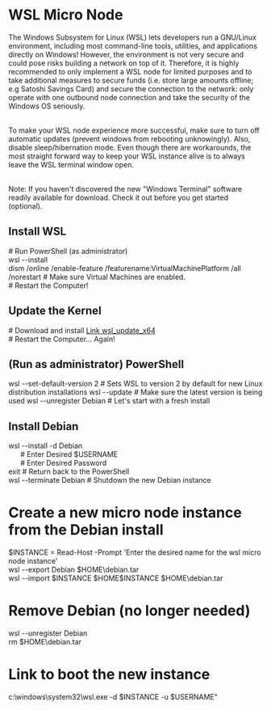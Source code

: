 # WSL Micro Node
The Windows Subsystem for Linux (WSL) lets developers run a GNU/Linux environment, including most command-line tools, utilities, and applications directly on Windows! However, the environment is not very secure and could pose risks building a network on top of it. Therefore, it is highly recommended to only implement a WSL node for limited purposes and to take additional measures to secure funds (i.e. store large amounts offline; e.g Satoshi Savings Card) and secure the connection to the network: only operate with one outbound node connection and take the security of the Windows OS seriously.<br/><br/>

To make your WSL node experience more successful, make sure to turn off automatic updates (prevent windows from rebooting unknowingly). Also, disable sleep/hibernation mode. Even though there are workarounds, the most straight forward way to keep your WSL instance alive is to always leave the WSL terminal window open.<br/><br/>

Note: If you haven't discovered the new "Windows Terminal" software readily available for download. Check it out before you get started (optional).

## Install WSL
\# Run PowerShell (as administrator)<br/>
wsl --install<br/>
dism /online /enable-feature /featurename:VirtualMachinePlatform /all /norestart # Make sure Virtual Machines are enabled.<br/>
\# Restart the Computer!

## Update the Kernel
\# Download and install [Link wsl_update_x64](https://docs.microsoft.com/en-us/windows/wsl/install-manual#step-4---download-the-linux-kernel-update-package)<br/>
\# Restart the Computer... Again!

## (Run as administrator) PowerShell
wsl --set-default-version 2 # Sets WSL to version 2 by default for new Linux distribution installations
wsl --update # Make sure the latest version is being used
wsl --unregister Debian # Let's start with a fresh install
      
      
      
## Install Debian
wsl --install -d Debian<br/>
&nbsp;&nbsp;&nbsp;&nbsp;&nbsp;&nbsp;# Enter Desired $USERNAME<br/>
&nbsp;&nbsp;&nbsp;&nbsp;&nbsp;&nbsp;# Enter Desired Password<br/>
exit # Return back to the PowerShell<br/>
wsl --terminate Debian # Shutdown the new Debian instance

# Create a new micro node instance from the Debian install
$INSTANCE = Read-Host -Prompt 'Enter the desired name for the wsl micro node instance'<br/>
wsl --export Debian $HOME\debian.tar<br/>
wsl --import $INSTANCE $HOME\$INSTANCE $HOME\debian.tar

# Remove Debian (no longer needed)
wsl --unregister Debian<br/>
rm $HOME\debian.tar<br/>

# Link to boot the new instance
c:\windows\system32\wsl.exe -d $INSTANCE -u $USERNAME"
